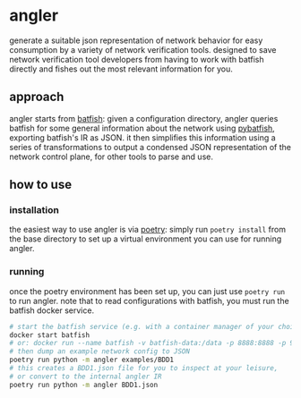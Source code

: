 # angler

generate a suitable json representation of network behavior for easy consumption
by a variety of network verification tools.
designed to save network verification tool developers from having to work with batfish
directly and fishes out the most relevant information for you.

## approach

angler starts from [batfish](https://github.com/batfish/batfish):
given a configuration directory,
angler queries batfish for some general information about the network
using [pybatfish](https://github.com/batfish/pybatfish),
exporting batfish's IR as JSON.
it then simplifies this information using a series of transformations to output
a condensed JSON representation of the network control plane,
for other tools to parse and use.

## how to use

### installation

the easiest way to use angler is via [poetry](python-poetry.org): simply run `poetry install` from the base directory
to set up a virtual environment you can use for running angler.

### running

once the poetry environment has been set up, you can just use `poetry run` to run angler.
note that to read configurations with batfish, you must run the batfish docker service.

```sh
# start the batfish service (e.g. with a container manager of your choice)
docker start batfish
# or: docker run --name batfish -v batfish-data:/data -p 8888:8888 -p 9997:9997 -p 9996:9996 batfish/allinone
# then dump an example network config to JSON
poetry run python -m angler examples/BDD1
# this creates a BDD1.json file for you to inspect at your leisure,
# or convert to the internal angler IR
poetry run python -m angler BDD1.json
```

